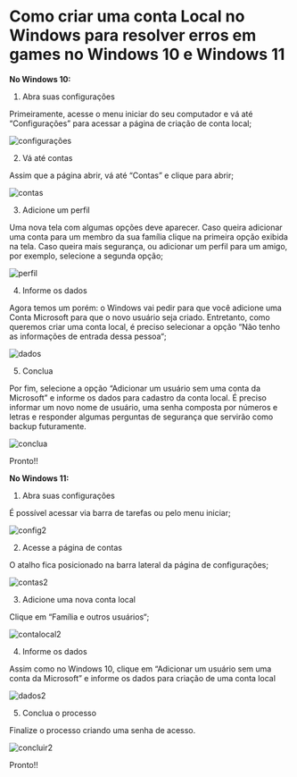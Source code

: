 # Como criar uma conta Local no Windows para resolver erros em games no Windows 10 e Windows 11

**No Windows 10:**

1.  Abra suas configurações

Primeiramente, acesse o menu iniciar do seu computador e vá até “Configurações” para acessar a página de criação de conta local;

![configurações](assets/13-1.png)

2.  Vá até contas

Assim que a página abrir, vá até “Contas” e clique para abrir;

![contas](assets/13-2.png)

3.  Adicione um perfil

Uma nova tela com algumas opções deve aparecer. Caso queira adicionar uma conta para um membro da sua família clique na primeira opção exibida na tela. Caso queira mais segurança, ou adicionar um perfil para um amigo, por exemplo, selecione a segunda opção;

![perfil](assets/13-3.png)

4.  Informe os dados

Agora temos um porém: o Windows vai pedir para que você adicione uma Conta Microsoft para que o novo usuário seja criado. Entretanto, como queremos criar uma conta local, é preciso selecionar a opção “Não tenho as informações de entrada dessa pessoa“;

![dados](assets/13-4.png)

5.  Conclua

Por fim, selecione a opção “Adicionar um usuário sem uma conta da Microsoft” e informe os dados para cadastro da conta local. É preciso informar um novo nome de usuário, uma senha composta por números e letras e responder algumas perguntas de segurança que servirão como backup futuramente.

![conclua](assets/13-5.png)

Pronto!!

**No Windows 11:**

1.  Abra suas configurações

É possível acessar via barra de tarefas ou pelo menu iniciar;

![config2](assets/13-6.png)

2.  Acesse a página de contas

O atalho fica posicionado na barra lateral da página de configurações;

![contas2](assets/13-7.png)

3.  Adicione uma nova conta local

Clique em “Família e outros usuários“;

![contalocal2](assets/13-8.png)

4.  Informe os dados

Assim como no Windows 10, clique em “Adicionar um usuário sem uma conta da Microsoft” e informe os dados para criação de uma conta local

![dados2](assets/13-9.png)

5.  Conclua o processo

Finalize o processo criando uma senha de acesso.

![concluir2](assets/13-10.png)

Pronto!!